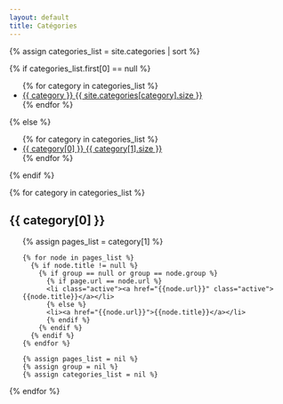 ```yaml
---
layout: default
title: Catégories
---
```


<div class='list-group'>
  {% assign categories_list = site.categories | sort %}

  {% if categories_list.first[0] == null %}
    <ul>
      {% for category in categories_list %}
        <li>
          <a href="#{{ category }}-ref" class='list-group-item'>
            {{ category }} <span class='badge'>{{ site.categories[category].size }}</span>
          </a>
        </li>
      {% endfor %}
    </ul>
  {% else %}
    <ul>
      {% for category in categories_list %}
        <li>
          <a href="#{{ category[0] }}-ref" class='list-group-item'>
            {{ category[0] }} <span class='badge'>{{ category[1].size }}</span>
          </a>
        </li>
      {% endfor %}
    </ul>
  {% endif %}
</div>


{% for category in categories_list %}
  <h2 class='category-header' id="{{ category[0] }}-ref">{{ category[0] }}</h2>
  <ul>
    {% assign pages_list = category[1] %}

    {% for node in pages_list %}
      {% if node.title != null %}
        {% if group == null or group == node.group %}
          {% if page.url == node.url %}
          <li class="active"><a href="{{node.url}}" class="active">{{node.title}}</a></li>
          {% else %}
          <li><a href="{{node.url}}">{{node.title}}</a></li>
          {% endif %}
        {% endif %}
      {% endif %}
    {% endfor %}

    {% assign pages_list = nil %}
    {% assign group = nil %}
    {% assign categories_list = nil %}
  </ul>
{% endfor %}

